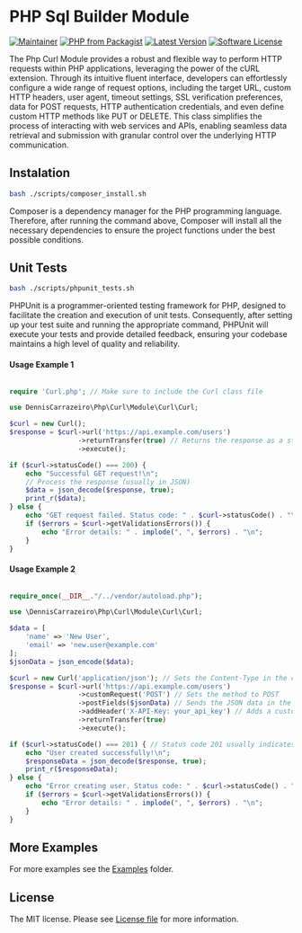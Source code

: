 # PHP Sql Builder Module

[![Maintainer](http://img.shields.io/badge/maintainer-denniscarrazeiro-blue.svg?style=flat-square)](https://www.linkedin.com/in/dennis-carrazeiro)
[![PHP from Packagist](https://img.shields.io/packagist/php-v/denniscarrazeiro/php-curl-module.svg?style=flat-square)](https://packagist.org/packages/denniscarrazeiro/php-sql-builder-module)
[![Latest Version](https://img.shields.io/github/release/denniscarrazeiro/php-curl-module.svg?style=flat-square)](https://github.com/denniscarrazeiro/php-curl-module/releases)
[![Software License](https://img.shields.io/badge/license-MIT-brightgreen.svg?style=flat-square)](LICENSE)

The Php Curl Module provides a robust and flexible way to perform HTTP requests within PHP applications, leveraging the power of the cURL extension. Through its intuitive fluent interface, developers can effortlessly configure a wide range of request options, including the target URL, custom HTTP headers, user agent, timeout settings, SSL verification preferences, data for POST requests, HTTP authentication credentials, and even define custom HTTP methods like PUT or DELETE. This class simplifies the process of interacting with web services and APIs, enabling seamless data retrieval and submission with granular control over the underlying HTTP communication.

## Instalation

```bash
bash ./scripts/composer_install.sh
```

Composer is a dependency manager for the PHP programming language. Therefore, after running the command above, Composer will install all the necessary dependencies to ensure the project functions under the best possible conditions.

## Unit Tests

```bash
bash ./scripts/phpunit_tests.sh
```

PHPUnit is a programmer-oriented testing framework for PHP, designed to facilitate the creation and execution of unit tests. Consequently, after setting up your test suite and running the appropriate command, PHPUnit will execute your tests and provide detailed feedback, ensuring your codebase maintains a high level of quality and reliability.

#### Usage Example 1

```php

require 'Curl.php'; // Make sure to include the Curl class file

use DennisCarrazeiro\Php\Curl\Module\Curl\Curl;

$curl = new Curl();
$response = $curl->url('https://api.example.com/users')
                 ->returnTransfer(true) // Returns the response as a string
                 ->execute();

if ($curl->statusCode() === 200) {
    echo "Successful GET request!\n";
    // Process the response (usually in JSON)
    $data = json_decode($response, true);
    print_r($data);
} else {
    echo "GET request failed. Status code: " . $curl->statusCode() . "\n";
    if ($errors = $curl->getValidationsErrors()) {
        echo "Error details: " . implode(", ", $errors) . "\n";
    }
}

```

#### Usage Example 2

```php

require_once(__DIR__."/../vendor/autoload.php");

use \DennisCarrazeiro\Php\Curl\Module\Curl\Curl;

$data = [
    'name' => 'New User',
    'email' => 'new.user@example.com'
];
$jsonData = json_encode($data);

$curl = new Curl('application/json'); // Sets the Content-Type in the constructor
$response = $curl->url('https://api.example.com/users')
                 ->customRequest('POST') // Sets the method to POST
                 ->postFields($jsonData) // Sends the JSON data in the body
                 ->addHeader('X-API-Key: your_api_key') // Adds a custom header
                 ->returnTransfer(true)
                 ->execute();

if ($curl->statusCode() === 201) { // Status code 201 usually indicates successful creation
    echo "User created successfully!\n";
    $responseData = json_decode($response, true);
    print_r($responseData);
} else {
    echo "Error creating user. Status code: " . $curl->statusCode() . "\n";
    if ($errors = $curl->getValidationsErrors()) {
        echo "Error details: " . implode(", ", $errors) . "\n";
    }
}

```

## More Examples

For more examples see the [Examples](https://github.com/denniscarrazeiro/php-curl-module/blob/master/examples) folder.

## License

The MIT license. Please see [License file](https://github.com/denniscarrazeiro/php-curl-module/blob/master/LICENSE) for more information.